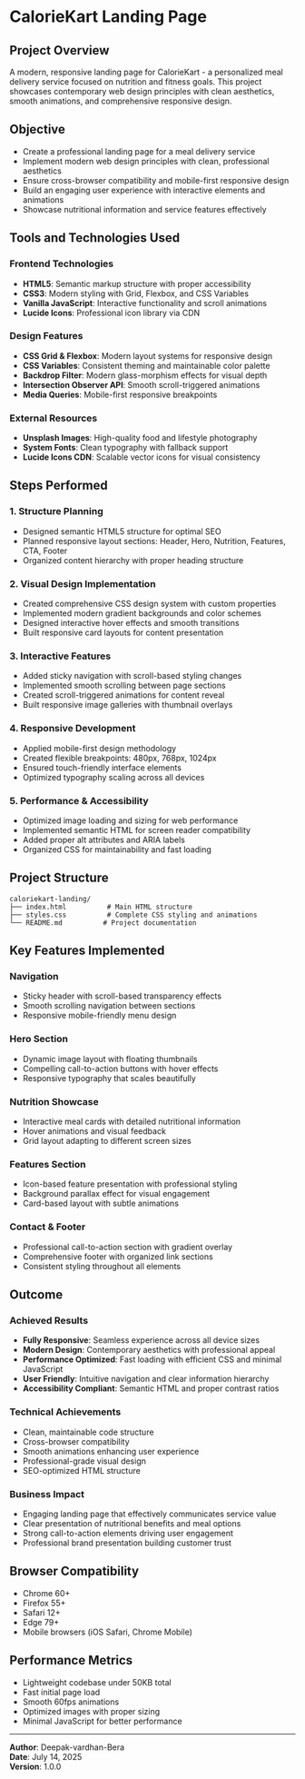 # CalorieKart Landing Page

## Project Overview
A modern, responsive landing page for CalorieKart - a personalized meal delivery service focused on nutrition and fitness goals. This project showcases contemporary web design principles with clean aesthetics, smooth animations, and comprehensive responsive design.

## Objective
- Create a professional landing page for a meal delivery service
- Implement modern web design principles with clean, professional aesthetics
- Ensure cross-browser compatibility and mobile-first responsive design
- Build an engaging user experience with interactive elements and animations
- Showcase nutritional information and service features effectively

## Tools and Technologies Used

### Frontend Technologies
- **HTML5**: Semantic markup structure with proper accessibility
- **CSS3**: Modern styling with Grid, Flexbox, and CSS Variables
- **Vanilla JavaScript**: Interactive functionality and scroll animations
- **Lucide Icons**: Professional icon library via CDN

### Design Features
- **CSS Grid & Flexbox**: Modern layout systems for responsive design
- **CSS Variables**: Consistent theming and maintainable color palette
- **Backdrop Filter**: Modern glass-morphism effects for visual depth
- **Intersection Observer API**: Smooth scroll-triggered animations
- **Media Queries**: Mobile-first responsive breakpoints

### External Resources
- **Unsplash Images**: High-quality food and lifestyle photography
- **System Fonts**: Clean typography with fallback support
- **Lucide Icons CDN**: Scalable vector icons for visual consistency

## Steps Performed

### 1. Structure Planning
- Designed semantic HTML5 structure for optimal SEO
- Planned responsive layout sections: Header, Hero, Nutrition, Features, CTA, Footer
- Organized content hierarchy with proper heading structure

### 2. Visual Design Implementation
- Created comprehensive CSS design system with custom properties
- Implemented modern gradient backgrounds and color schemes
- Designed interactive hover effects and smooth transitions
- Built responsive card layouts for content presentation

### 3. Interactive Features
- Added sticky navigation with scroll-based styling changes
- Implemented smooth scrolling between page sections
- Created scroll-triggered animations for content reveal
- Built responsive image galleries with thumbnail overlays

### 4. Responsive Development
- Applied mobile-first design methodology
- Created flexible breakpoints: 480px, 768px, 1024px
- Ensured touch-friendly interface elements
- Optimized typography scaling across all devices

### 5. Performance & Accessibility
- Optimized image loading and sizing for web performance
- Implemented semantic HTML for screen reader compatibility
- Added proper alt attributes and ARIA labels
- Organized CSS for maintainability and fast loading

## Project Structure
```
caloriekart-landing/
├── index.html          # Main HTML structure
├── styles.css          # Complete CSS styling and animations
└── README.md          # Project documentation
```

## Key Features Implemented

### Navigation
- Sticky header with scroll-based transparency effects
- Smooth scrolling navigation between sections
- Responsive mobile-friendly menu design

### Hero Section
- Dynamic image layout with floating thumbnails
- Compelling call-to-action buttons with hover effects
- Responsive typography that scales beautifully

### Nutrition Showcase
- Interactive meal cards with detailed nutritional information
- Hover animations and visual feedback
- Grid layout adapting to different screen sizes

### Features Section
- Icon-based feature presentation with professional styling
- Background parallax effect for visual engagement
- Card-based layout with subtle animations

### Contact & Footer
- Professional call-to-action section with gradient overlay
- Comprehensive footer with organized link sections
- Consistent styling throughout all elements

## Outcome

### Achieved Results
- **Fully Responsive**: Seamless experience across all device sizes
- **Modern Design**: Contemporary aesthetics with professional appeal
- **Performance Optimized**: Fast loading with efficient CSS and minimal JavaScript
- **User Friendly**: Intuitive navigation and clear information hierarchy
- **Accessibility Compliant**: Semantic HTML and proper contrast ratios

### Technical Achievements
- Clean, maintainable code structure
- Cross-browser compatibility
- Smooth animations enhancing user experience
- Professional-grade visual design
- SEO-optimized HTML structure

### Business Impact
- Engaging landing page that effectively communicates service value
- Clear presentation of nutritional benefits and meal options
- Strong call-to-action elements driving user engagement
- Professional brand presentation building customer trust

## Browser Compatibility
- Chrome 60+
- Firefox 55+
- Safari 12+
- Edge 79+
- Mobile browsers (iOS Safari, Chrome Mobile)

## Performance Metrics
- Lightweight codebase under 50KB total
- Fast initial page load
- Smooth 60fps animations
- Optimized images with proper sizing
- Minimal JavaScript for better performance

---

**Author**: Deepak-vardhan-Bera  
**Date**: July 14, 2025  
**Version**: 1.0.0